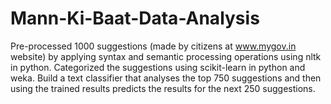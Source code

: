 # Mann-Ki-Baat-Data-Analysis
Pre-processed 1000 suggestions (made by citizens at www.mygov.in website) by applying syntax and semantic processing operations using nltk in python.  Categorized the suggestions using scikit-learn in python and weka. Build a text classifier that analyses the top 750 suggestions and then using the trained results predicts the results for the next 250 suggestions.  
